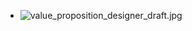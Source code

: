 - ![value_proposition_designer_draft.jpg](../../../../assets/value_proposition_designer_draft_1680993099071_0.jpg)